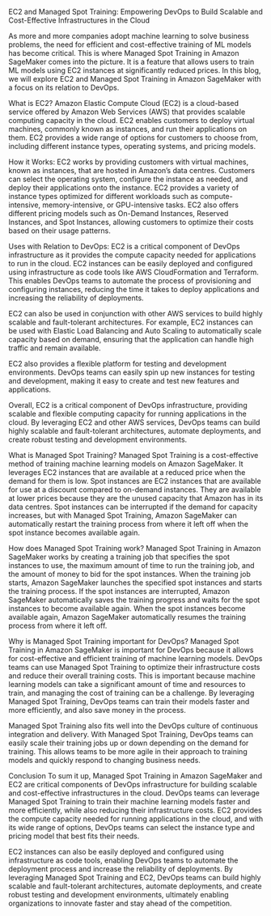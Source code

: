 EC2 and Managed Spot Training: Empowering DevOps to Build Scalable and Cost-Effective Infrastructures in the Cloud

As more and more companies adopt machine learning to solve business problems, the need for efficient and cost-effective training of ML models has become critical. This is where Managed Spot Training in Amazon SageMaker comes into the picture. It is a feature that allows users to train ML models using EC2 instances at significantly reduced prices. In this blog, we will explore EC2 and Managed Spot Training in Amazon SageMaker with a focus on its relation to DevOps.


What is EC2?
Amazon Elastic Compute Cloud (EC2) is a cloud-based service offered by Amazon Web Services (AWS) that provides scalable computing capacity in the cloud. EC2 enables customers to deploy virtual machines, commonly known as instances, and run their applications on them. EC2 provides a wide range of options for customers to choose from, including different instance types, operating systems, and pricing models.

How it Works:
EC2 works by providing customers with virtual machines, known as instances, that are hosted in Amazon’s data centres. Customers can select the operating system, configure the instance as needed, and deploy their applications onto the instance. EC2 provides a variety of instance types optimized for different workloads such as compute-intensive, memory-intensive, or GPU-intensive tasks. EC2 also offers different pricing models such as On-Demand Instances, Reserved Instances, and Spot Instances, allowing customers to optimize their costs based on their usage patterns.

Uses with Relation to DevOps:
EC2 is a critical component of DevOps infrastructure as it provides the compute capacity needed for applications to run in the cloud. EC2 instances can be easily deployed and configured using infrastructure as code tools like AWS CloudFormation and Terraform. This enables DevOps teams to automate the process of provisioning and configuring instances, reducing the time it takes to deploy applications and increasing the reliability of deployments.

EC2 can also be used in conjunction with other AWS services to build highly scalable and fault-tolerant architectures. For example, EC2 instances can be used with Elastic Load Balancing and Auto Scaling to automatically scale capacity based on demand, ensuring that the application can handle high traffic and remain available.

EC2 also provides a flexible platform for testing and development environments. DevOps teams can easily spin up new instances for testing and development, making it easy to create and test new features and applications.

Overall, EC2 is a critical component of DevOps infrastructure, providing scalable and flexible computing capacity for running applications in the cloud. By leveraging EC2 and other AWS services, DevOps teams can build highly scalable and fault-tolerant architectures, automate deployments, and create robust testing and development environments.


What is Managed Spot Training?
Managed Spot Training is a cost-effective method of training machine learning models on Amazon SageMaker. It leverages EC2 instances that are available at a reduced price when the demand for them is low. Spot instances are EC2 instances that are available for use at a discount compared to on-demand instances. They are available at lower prices because they are the unused capacity that Amazon has in its data centres. Spot instances can be interrupted if the demand for capacity increases, but with Managed Spot Training, Amazon SageMaker can automatically restart the training process from where it left off when the spot instance becomes available again.

How does Managed Spot Training work?
Managed Spot Training in Amazon SageMaker works by creating a training job that specifies the spot instances to use, the maximum amount of time to run the training job, and the amount of money to bid for the spot instances. When the training job starts, Amazon SageMaker launches the specified spot instances and starts the training process. If the spot instances are interrupted, Amazon SageMaker automatically saves the training progress and waits for the spot instances to become available again. When the spot instances become available again, Amazon SageMaker automatically resumes the training process from where it left off.

Why is Managed Spot Training important for DevOps?
Managed Spot Training in Amazon SageMaker is important for DevOps because it allows for cost-effective and efficient training of machine learning models. DevOps teams can use Managed Spot Training to optimize their infrastructure costs and reduce their overall training costs. This is important because machine learning models can take a significant amount of time and resources to train, and managing the cost of training can be a challenge. By leveraging Managed Spot Training, DevOps teams can train their models faster and more efficiently, and also save money in the process.

Managed Spot Training also fits well into the DevOps culture of continuous integration and delivery. With Managed Spot Training, DevOps teams can easily scale their training jobs up or down depending on the demand for training. This allows teams to be more agile in their approach to training models and quickly respond to changing business needs.


Conclusion
To sum it up, Managed Spot Training in Amazon SageMaker and EC2 are critical components of DevOps infrastructure for building scalable and cost-effective infrastructures in the cloud. DevOps teams can leverage Managed Spot Training to train their machine learning models faster and more efficiently, while also reducing their infrastructure costs. EC2 provides the compute capacity needed for running applications in the cloud, and with its wide range of options, DevOps teams can select the instance type and pricing model that best fits their needs.

EC2 instances can also be easily deployed and configured using infrastructure as code tools, enabling DevOps teams to automate the deployment process and increase the reliability of deployments. By leveraging Managed Spot Training and EC2, DevOps teams can build highly scalable and fault-tolerant architectures, automate deployments, and create robust testing and development environments, ultimately enabling organizations to innovate faster and stay ahead of the competition.